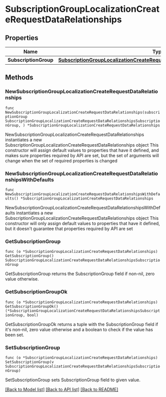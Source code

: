 # SubscriptionGroupLocalizationCreateRequestDataRelationships

## Properties

Name | Type | Description | Notes
------------ | ------------- | ------------- | -------------
**SubscriptionGroup** | [**SubscriptionGroupLocalizationCreateRequestDataRelationshipsSubscriptionGroup**](SubscriptionGroupLocalizationCreateRequestDataRelationshipsSubscriptionGroup.md) |  | 

## Methods

### NewSubscriptionGroupLocalizationCreateRequestDataRelationships

`func NewSubscriptionGroupLocalizationCreateRequestDataRelationships(subscriptionGroup SubscriptionGroupLocalizationCreateRequestDataRelationshipsSubscriptionGroup, ) *SubscriptionGroupLocalizationCreateRequestDataRelationships`

NewSubscriptionGroupLocalizationCreateRequestDataRelationships instantiates a new SubscriptionGroupLocalizationCreateRequestDataRelationships object
This constructor will assign default values to properties that have it defined,
and makes sure properties required by API are set, but the set of arguments
will change when the set of required properties is changed

### NewSubscriptionGroupLocalizationCreateRequestDataRelationshipsWithDefaults

`func NewSubscriptionGroupLocalizationCreateRequestDataRelationshipsWithDefaults() *SubscriptionGroupLocalizationCreateRequestDataRelationships`

NewSubscriptionGroupLocalizationCreateRequestDataRelationshipsWithDefaults instantiates a new SubscriptionGroupLocalizationCreateRequestDataRelationships object
This constructor will only assign default values to properties that have it defined,
but it doesn't guarantee that properties required by API are set

### GetSubscriptionGroup

`func (o *SubscriptionGroupLocalizationCreateRequestDataRelationships) GetSubscriptionGroup() SubscriptionGroupLocalizationCreateRequestDataRelationshipsSubscriptionGroup`

GetSubscriptionGroup returns the SubscriptionGroup field if non-nil, zero value otherwise.

### GetSubscriptionGroupOk

`func (o *SubscriptionGroupLocalizationCreateRequestDataRelationships) GetSubscriptionGroupOk() (*SubscriptionGroupLocalizationCreateRequestDataRelationshipsSubscriptionGroup, bool)`

GetSubscriptionGroupOk returns a tuple with the SubscriptionGroup field if it's non-nil, zero value otherwise
and a boolean to check if the value has been set.

### SetSubscriptionGroup

`func (o *SubscriptionGroupLocalizationCreateRequestDataRelationships) SetSubscriptionGroup(v SubscriptionGroupLocalizationCreateRequestDataRelationshipsSubscriptionGroup)`

SetSubscriptionGroup sets SubscriptionGroup field to given value.



[[Back to Model list]](../README.md#documentation-for-models) [[Back to API list]](../README.md#documentation-for-api-endpoints) [[Back to README]](../README.md)


